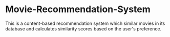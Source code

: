 # Movie-Recommendation-System
This is a content-based recommendation system which similar movies in its database and calculates similarity scores based on the user's preference.
